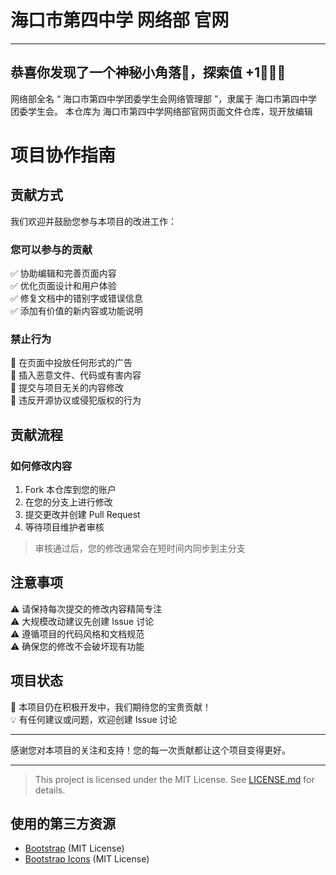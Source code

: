 # **海口市第四中学 网络部 官网**
***
## 恭喜你发现了一个神秘小角落👀，探索值 +1🎉🎉🎉 

网络部全名 “ 海口市第四中学团委学生会网络管理部 ”，隶属于 海口市第四中学团委学生会。
本仓库为 海口市第四中学网络部官网页面文件仓库，现开放编辑

# 项目协作指南

## 贡献方式

我们欢迎并鼓励您参与本项目的改进工作：

### 您可以参与的贡献
✅ 协助编辑和完善页面内容  
✅ 优化页面设计和用户体验  
✅ 修复文档中的错别字或错误信息  
✅ 添加有价值的新内容或功能说明  

### 禁止行为
🚫 在页面中投放任何形式的广告  
🚫 插入恶意文件、代码或有害内容  
🚫 提交与项目无关的内容修改  
🚫 违反开源协议或侵犯版权的行为  

## 贡献流程

### 如何修改内容
1. Fork 本仓库到您的账户
2. 在您的分支上进行修改
3. 提交更改并创建 Pull Request
4. 等待项目维护者审核

> 审核通过后，您的修改通常会在短时间内同步到主分支

## 注意事项

⚠️ 请保持每次提交的修改内容精简专注  
⚠️ 大规模改动建议先创建 Issue 讨论  
⚠️ 遵循项目的代码风格和文档规范  
⚠️ 确保您的修改不会破坏现有功能  

## 项目状态

📝 本项目仍在积极开发中，我们期待您的宝贵贡献！  
💡 有任何建议或问题，欢迎创建 Issue 讨论  

---

感谢您对本项目的关注和支持！您的每一次贡献都让这个项目变得更好。

---

> This project is licensed under the MIT License. See [LICENSE.md](LICENSE.md) for details.

## 使用的第三方资源
- [Bootstrap](https://getbootstrap.com/) (MIT License)
- [Bootstrap Icons](https://icons.fontawesome.com/) (MIT License)